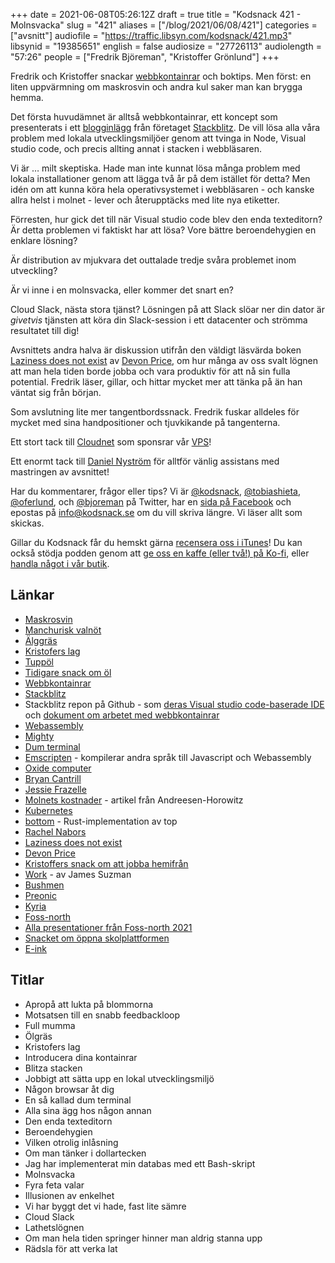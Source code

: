 +++
date = 2021-06-08T05:26:12Z
draft = true
title = "Kodsnack 421 - Molnsvacka"
slug = "421"
aliases = ["/blog/2021/06/08/421"]
categories = ["avsnitt"]
audiofile = "https://traffic.libsyn.com/kodsnack/421.mp3"
libsynid = "19385651"
english = false
audiosize = "27726113"
audiolength = "57:26"
people = ["Fredrik Björeman", "Kristoffer Grönlund"]
+++

Fredrik och Kristoffer snackar [webbkontainrar](https://blog.stackblitz.com/posts/introducing-webcontainers/) och boktips. Men först: en liten uppvärmning om maskrosvin och andra kul saker man kan brygga hemma.

Det första huvudämnet är alltså webbkontainrar, ett koncept som presenterats i ett [blogginlägg](https://blog.stackblitz.com/posts/introducing-webcontainers/) från företaget [Stackblitz](https://stackblitz.com/). De vill lösa alla våra problem med lokala utvecklingsmiljöer genom att tvinga in Node, Visual studio code, och precis allting annat i stacken i webbläsaren.

Vi är … milt skeptiska. Hade man inte kunnat lösa många problem med lokala installationer genom att lägga två år på dem istället för detta? Men idén om att kunna köra hela operativsystemet i webbläsaren - och kanske allra helst i molnet - lever och återupptäcks med lite nya etiketter.

Förresten, hur gick det till när Visual studio code blev den enda texteditorn? Är detta problemen vi faktiskt har att lösa? Vore bättre beroendehygien en enklare lösning?

Är distribution av mjukvara det outtalade tredje svåra problemet inom utveckling?

Är vi inne i en molnsvacka, eller kommer det snart en?

Cloud Slack, nästa stora tjänst? Lösningen på att Slack slöar ner din dator är *givetvis* tjänsten att köra din Slack-session i ett datacenter och strömma resultatet till dig!

Avsnittets andra halva är diskussion utifrån den väldigt läsvärda boken [Laziness does not exist](https://www.simonandschuster.com/books/Laziness-Does-Not-Exist/Devon-Price/9781982140106) av [Devon Price](https://twitter.com/drdevonprice), om hur många av oss svalt lögnen att man hela tiden borde jobba och vara produktiv för att nå sin fulla potential. Fredrik läser, gillar, och hittar mycket mer att tänka på än han väntat sig från början.

Som avslutning lite mer tangentbordssnack. Fredrik fuskar alldeles för mycket med sina handpositioner och tjuvkikande på tangenterna.

Ett stort tack till [Cloudnet](https://www.cloudnet.se) som sponsrar vår [VPS](https://en.wikipedia.org/wiki/Virtual_private_server)!

Ett enormt tack till [Daniel Nyström](https://www.facebook.com/TONITIUSMEDIA) för alltför vänlig assistans med mastringen av avsnittet! 

Har du kommentarer, frågor eller tips? Vi är [@kodsnack](https://www.twitter.com/kodsnack), [@tobiashieta](https://www.twitter.com/tobiashieta), [@oferlund](https://www.twitter.com/oferlund), och [@bjoreman](https://www.twitter.com/bjoreman) på Twitter, har en [sida på Facebook](https://www.facebook.com/kodsnack) och epostas på [info@kodsnack.se](mailto:info@kodsnack.se) om du vill skriva längre. Vi läser allt som skickas.

Gillar du Kodsnack får du hemskt gärna [recensera oss i iTunes](https://itunes.apple.com/se/podcast/kodsnack/id561631498?l=en)! Du kan också stödja podden genom att <a href="https://ko-fi.com/kodsnack" rel="payment">ge oss en kaffe (eller två!) på Ko-fi</a>, eller [handla något i vår butik](https://shop.spreadshirt.se/kodsnack/).

## Länkar ##
* [Maskrosvin](https://receptfavoriter.se/recept/maskrosvin.html)
* [Manchurisk valnöt](https://www.tonnersjo.se/show_trad.php?ID=88)
* [Älggräs](https://sv.wikipedia.org/wiki/%C3%84lggr%C3%A4s)
* [Kristofers lag](https://sv.wikipedia.org/wiki/Kristofers_landslag)
* [Tuppöl](https://www.reddit.com/r/prisonhooch/comments/hjhink/cock_chicken_ale_i_guess_this_belongs_here/)
* [Tidigare snack om öl](https://kodsnack.se/373/)
* [Webbkontainrar](https://blog.stackblitz.com/posts/introducing-webcontainers/)
* [Stackblitz](https://stackblitz.com/)
* Stackblitz repon på Github - som [deras Visual studio code-baserade IDE](https://github.com/stackblitz/core) och [dokument om arbetet med webbkontainrar](https://github.com/stackblitz/webcontainer-core)
* [Webassembly](https://webassembly.org/)
* [Mighty](https://www.mightyapp.com/)
* [Dum terminal](https://en.wikipedia.org/wiki/Computer_terminal#Dumb_terminals)
* [Emscripten](https://en.wikipedia.org/wiki/Emscripten) - kompilerar andra språk till Javascript och Webassembly
* [Oxide computer](https://oxide.computer/)
* [Bryan Cantrill](https://twitter.com/bcantrill)
* [Jessie Frazelle](https://twitter.com/jessfraz)
* [Molnets kostnader](https://a16z.com/2021/05/27/cost-of-cloud-paradox-market-cap-cloud-lifecycle-scale-growth-repatriation-optimization/) - artikel från Andreesen-Horowitz
* [Kubernetes](https://en.wikipedia.org/wiki/Kubernetes)
* [bottom](https://crates.io/crates/bottom) - Rust-implementation av top
* [Rachel Nabors](http://rachelnabors.com/)
* [Laziness does not exist](https://www.simonandschuster.com/books/Laziness-Does-Not-Exist/Devon-Price/9781982140106)
* [Devon Price](https://twitter.com/drdevonprice)
* [Kristoffers snack om att jobba hemifrån](https://www.youtube.com/watch?v=wmQM-JiaQJE)
* [Work](https://www.bloomsbury.com/uk/work-9781526604996/) - av James Suzman
* [Bushmen](https://en.wikipedia.org/wiki/San_people)
* [Preonic](https://olkb.com/collections/preonic)
* [Kyria](https://bjoreman.com/thoughts/kyria.html)
* [Foss-north](https://foss-north.se/)
* [Alla presentationer från Foss-north 2021](https://conf.tube/video-channels/fossnorth/videos)
* [Snacket om öppna skolplattformen](https://conf.tube/videos/watch/60289e6a-1ec7-4327-b5a6-e7d201fa7e3d)
* [E-ink](https://en.wikipedia.org/wiki/Electronic_paper)

## Titlar ##
* Apropå att lukta på blommorna
* Motsatsen till en snabb feedbackloop
* Full mumma
* Ölgräs
* Kristofers lag
* Introducera dina kontainrar
* Blitza stacken
* Jobbigt att sätta upp en lokal utvecklingsmiljö
* Någon browsar åt dig
* En så kallad dum terminal
* Alla sina ägg hos någon annan
* Den enda texteditorn
* Beroendehygien
* Vilken otrolig inlåsning
* Om man tänker i dollartecken
* Jag har implementerat min databas med ett Bash-skript
* Molnsvacka
* Fyra feta valar
* Illusionen av enkelhet
* Vi har byggt det vi hade, fast lite sämre
* Cloud Slack
* Lathetslögnen
* Om man hela tiden springer hinner man aldrig stanna upp
* Rädsla för att verka lat